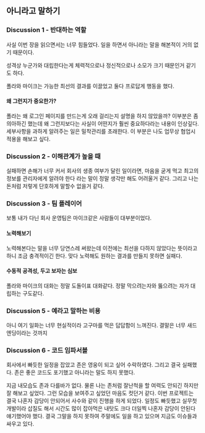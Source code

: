 
## 아니라고 말하기


### Discussion 1 - 반대하는 역할

사실 이번 장을 읽으면서는 너무 힘들었다.
일을 하면서 아니라는 말을 해본적이 거의 없기 때문이다.

성격상 누군가와 대립한다는게 체력적으로나 정신적으로나 소모가 크기 때문인거 같기도 하다.  

폴라와 마이크는 가능한 최선의 결과를 이끌었고 둘다 프로답게 행동을 했다.

#### 왜 그런지가 중요한가?

폴라는 왜 로그인 페이지를 만드는게 오래 걸리는지 설명을 하지 않았을까?
이부분은 좀 의아하긴 했는데 왜 그런지보다는 사실이 어떤지가 훨씬 중요하다라는 내용이 인상깊다. 세부사항을 과하게 알려주는 일은 밀착관리를 초래한다.
이 부분은 나도 업무상 협업시 적용을 해보고 싶다.


### Discussion 2 - 이해관계가 높을 때

실패하면 손해가 너무 커서 회사의 생종 여부가 달린 일이라면, 마음을 굳게 먹고 최고의 정보를 관리자에게 알려야 한다 라는 말이 정말 생각만 해도 어려울거 같다.
그리고 나는 돈처럼 저렇게 단호하게 말할수 없을거 같다. 


### Discussion 3 - 팀 플레이어

보통 내가 다닌 회사 운영팀은  마이크같은 사람들이 대부분이었다.

#### 노력해보기

노력해본다는 말을 너무 당연스레 써왔는데 이전에는 최선을 다하지 않았다는 뜻이라고 하니 조금 충격적이긴 한다. 맞다 노력해도 원하는 결과를 만들지 못하면 실패다.

#### 수동적 공격성, 두고 보자는 심보

폴라와 마이크의 대화는 정말 도돌이표 대화같다. 정말 막으려는자와 뚫으려는 자가 대립하는 구도같다. 


### Discussion 5 - 예라고 말하는 비용

 아니 여기 일화는 너무 현실적이라 고구마를 먹은 답답함이 느껴진다.
 결말은 너무 새드엔딩이라는 것까지 
 

### Discussion 6 - 코드 임파서블

회사에서 빠듯한 일정을 잡았고 존은 영웅이 되고 싶어 수락하였다. 그리고 결국 실패했다.
존은 좋은 코드도 포기했고 아니라는 말도 하지 못했다. 

지금 내모습도 존과 다를바가 없다.
물론 나는 존처럼 잘난척을 할 여력도 안되긴 하지만 잘 해보고 싶었다.
그런 모습을 보여주고 싶었던 마음도 컷던거 같다.
이번 프로젝트는 결국 나혼자 감당이 안되어서 사수와 같이 진행을 하게 되었다. 일정도 빠듯했고 실무첫개발이라 삽질도 해서 시간도 많이 잡아먹은 내탓도 크다 
더일찍 나혼자 감당이 안된다 얘기했어야 했다.
결국 그말을 하지 못하여 주말에도 일을 하고 있으며 지금도 이슈들과 싸우고 있다.
















